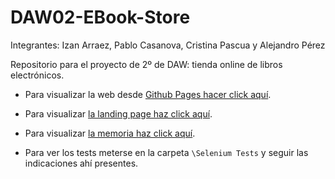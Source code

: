 # DAW02-EBook-Store

Integrantes: Izan Arraez, Pablo Casanova, Cristina Pascua y Alejandro Pérez

Repositorio para el proyecto de 2º de DAW: tienda online de libros electrónicos.

- Para visualizar la web desde [Github Pages hacer click aquí](https://pan-narrans.github.io/DAW02-EBook-Store/).

- Para visualizar [la landing page haz click aquí](https://pan-narrans.github.io/DAW02-EBook-Store/landing.html).

- Para visualizar [la memoria haz click aquí](./Memoria/).

- Para ver los tests meterse en la carpeta `\Selenium Tests` y seguir las indicaciones ahí presentes.
